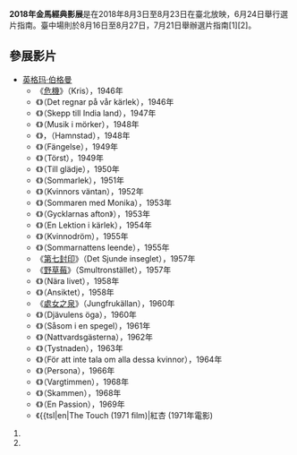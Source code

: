**2018年金馬經典影展**是在2018年8月3日至8月23日在臺北放映，6月24日舉行選片指南。臺中場則於8月16日至8月27日，7月21日舉辦選片指南\[1\]\[2\]。

## 參展影片

  - [英格玛·伯格曼](../Page/英格玛·伯格曼.md "wikilink")
      - 《[危機](../Page/危機_\(電影\).md "wikilink")》（Kris），1946年
      - 《》（Det regnar på vår kärlek），1946年
      - 《》（Skepp till India land），1947年
      - 《》（Musik i mörker），1948年
      - 《》，（Hamnstad），1948年
      - 《》（Fängelse），1949年
      - 《》（Törst），1949年
      - 《》（Till glädje），1950年
      - 《》（Sommarlek），1951年
      - 《》（Kvinnors väntan），1952年
      - 《》（Sommaren med Monika），1953年
      - 《》（Gycklarnas afton》），1953年
      - 《》（En Lektion i kärlek），1954年
      - 《》（Kvinnodröm），1955年
      - 《》（Sommarnattens leende），1955年
      - 《[第七封印](../Page/第七封印.md "wikilink")》（Det Sjunde inseglet），1957年
      - 《[野草莓](../Page/野草莓.md "wikilink")》（Smultronstället），1957年
      - 《》（Nära livet），1958年
      - 《》（Ansiktet），1958年
      - 《[處女之泉](../Page/處女之泉.md "wikilink")》（Jungfrukällan），1960年
      - 《》（Djävulens öga），1960年
      - 《》（Såsom i en spegel），1961年
      - 《》（Nattvardsgästerna），1962年
      - 《》（Tystnaden），1963年
      - 《》（För att inte tala om alla dessa kvinnor），1964年
      - 《》（Persona），1966年
      - 《》（Vargtimmen），1968年
      - 《》（Skammen），1968年
      - 《》（En Passion），1969年
      - 《{{tsl|en|The Touch (1971 film)|紅杏 (1971年電影)

<!-- end list -->

1.
2.